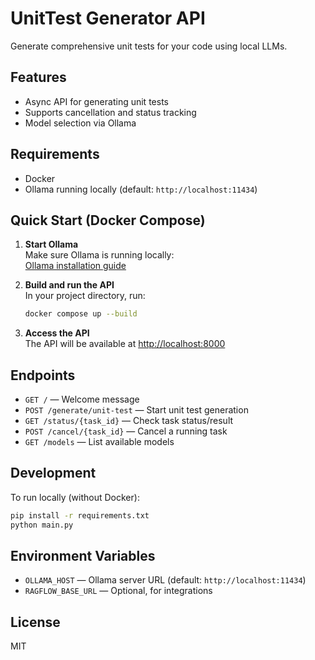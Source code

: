 # UnitTest Generator API

Generate comprehensive unit tests for your code using local LLMs.

## Features

- Async API for generating unit tests
- Supports cancellation and status tracking
- Model selection via Ollama

## Requirements

- Docker
- Ollama running locally (default: `http://localhost:11434`)

## Quick Start (Docker Compose)

1. **Start Ollama**  
   Make sure Ollama is running locally:  
   [Ollama installation guide](https://ollama.com/download)

2. **Build and run the API**  
   In your project directory, run:
   ```sh
   docker compose up --build
   ```

3. **Access the API**  
   The API will be available at [http://localhost:8000](http://localhost:8000)

## Endpoints

- `GET /` — Welcome message
- `POST /generate/unit-test` — Start unit test generation
- `GET /status/{task_id}` — Check task status/result
- `POST /cancel/{task_id}` — Cancel a running task
- `GET /models` — List available models

## Development

To run locally (without Docker):

```sh
pip install -r requirements.txt
python main.py
```

## Environment Variables

- `OLLAMA_HOST` — Ollama server URL (default: `http://localhost:11434`)
- `RAGFLOW_BASE_URL` — Optional, for integrations

## License

MIT